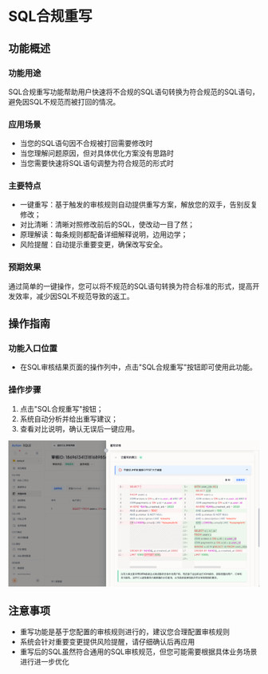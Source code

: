 

# SQL合规重写

## 功能概述
### 功能用途
SQL合规重写功能帮助用户快速将不合规的SQL语句转换为符合规范的SQL语句，避免因SQL不规范而被打回的情况。

### 应用场景
- 当您的SQL语句因不合规被打回需要修改时
- 当您理解问题原因，但对具体优化方案没有思路时
- 当您需要快速将SQL语句调整为符合规范的形式时

### 主要特点
- 一键重写：基于触发的审核规则自动提供重写方案，解放您的双手，告别反复修改；
- 对比清晰：清晰对照修改前后的SQL，使改动一目了然；
- 原理解读：每条规则都配备详细解释说明，边用边学；
- 风险提醒：自动提示重要变更，确保改写安全。

### 预期效果
通过简单的一键操作，您可以将不规范的SQL语句转换为符合标准的形式，提高开发效率，减少因SQL不规范导致的返工。


## 操作指南
### 功能入口位置
- 在SQL审核结果页面的操作列中，点击"SQL合规重写"按钮即可使用此功能。

### 操作步骤
1. 点击"SQL合规重写"按钮；
2. 系统自动分析并给出重写建议；
3. 查看对比说明，确认无误后一键应用。

![rewrite](img/rewrite.png)
## 注意事项
- 重写功能是基于您配置的审核规则进行的，建议您合理配置审核规则
- 系统会针对重要变更提供风险提醒，请仔细确认后再应用
- 重写后的SQL虽然符合通用的SQL审核规范，但您可能需要根据具体业务场景进行进一步优化

